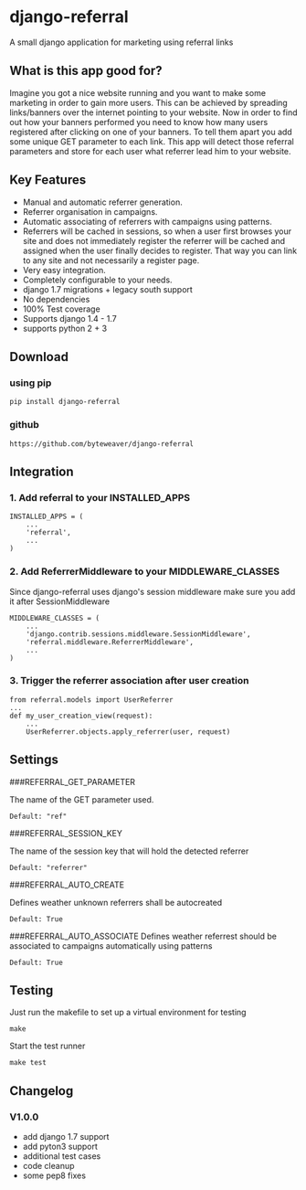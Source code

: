 # django-referral

A small django application for marketing using referral links

## What is this app good for?

Imagine you got a nice website running and you want to make some marketing in order to gain more users.
This can be achieved by spreading links/banners over the internet pointing to your website.
Now in order to find out how your banners performed you need to know how many users registered
after clicking on one of your banners. To tell them apart you add some unique GET parameter to
each link. This app will detect those referral parameters and store for each user what referrer
lead him to your website.

## Key Features

* Manual and automatic referrer generation.
* Referrer organisation in campaigns.
* Automatic associating of referrers with campaigns using patterns.
* Referrers will be cached in sessions, so when a user first browses your site and does not
  immediately register the referrer will be cached and assigned when the user finally decides
  to register. That way you can link to any site and not necessarily a register page.
* Very easy integration.
* Completely configurable to your needs.
* django 1.7 migrations + legacy south support
* No dependencies
* 100% Test coverage
* Supports django 1.4 - 1.7
* supports python 2 + 3

## Download

### using pip

	pip install django-referral
	
### github

	https://github.com/byteweaver/django-referral
	
## Integration

### 1. Add referral to your INSTALLED_APPS

	INSTALLED_APPS = (
		...
		'referral',
		...
	)

### 2. Add ReferrerMiddleware to your MIDDLEWARE_CLASSES

Since django-referral uses django's session middleware make sure you add it after SessionMiddleware

	MIDDLEWARE_CLASSES = (
		...
		'django.contrib.sessions.middleware.SessionMiddleware',
		'referral.middleware.ReferrerMiddleware',
		...
	)

### 3. Trigger the referrer association after user creation

	from referral.models import UserReferrer
	...
	def my_user_creation_view(request):
		...
		UserReferrer.objects.apply_referrer(user, request)

## Settings

###REFERRAL_GET_PARAMETER

The name of the GET parameter used.

	Default: "ref"

###REFERRAL_SESSION_KEY

The name of the session key that will hold the detected referrer

	Default: "referrer"

###REFERRAL_AUTO_CREATE

Defines weather unknown referrers shall be autocreated

	Default: True

###REFERRAL_AUTO_ASSOCIATE
Defines weather referrest should be associated to campaigns automatically using patterns

	Default: True

## Testing

Just run the makefile to set up a virtual environment for testing

	make

Start the test runner

	make test

## Changelog
### V1.0.0
* add django 1.7 support
* add pyton3 support
* additional test cases
* code cleanup
* some pep8 fixes
